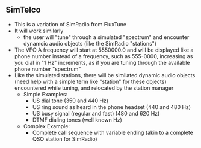 ## SimTelco

- This is a variation of SimRadio from FluxTune
- It will work similarly
    - the user will "tune" through a simulated "spectrum" and encounter dynamcic audio objects (like the SimRadio "stations")
- The VFO A frequency will start at 5550000.0 and will be displayed like a phone number instead of a frequency, such as 555-0000, increasing as you dial in "1 Hz" increments, as if you are tuning through the available phone number "spectrum"
- Like the simulated stations, there will be similated dynamic audio objects (need help with a simple term like "station" for these objects) encountered while tuning, and relocated by the station manager
    - Simple Examples:
        - US dial tone (350 and 440 Hz)
        - US ring sound as heard in the phone headset (440 and 480 Hz)
        - US busy signal (regular and fast) (480 and 620 Hz)
        - DTMF dialing tones (well known Hz)
    - Complex Example:
        - Complete call sequence with variable ending (akin to a complete QSO station for SimRadio)

